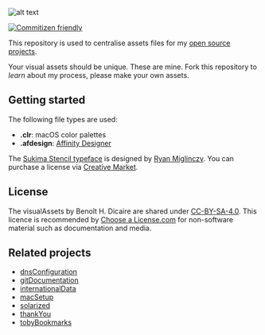 ![alt text](https://github.com/dicaire/brand/raw/main/doc/logo.png "Logo")

[![Commitizen friendly](https://img.shields.io/badge/commitizen-friendly-brightgreen.svg)](http://commitizen.github.io/cz-cli/)

This repository is used to centralise assets files for my [open source projects](https://github.com/BHDicaire).

Your visual assets should be unique. These are mine. Fork this repository to _learn_ about my process, please make your own assets.

## Getting started
The following file types are used:
* **.clr**: macOS color palettes
* **.afdesign**: [Affinity Designer](https://affinity.serif.com/en-us/designer/)

The [Sukima Stencil typeface](https://creativemarket.com/DesignByPlatform/2575932-Sukima-Stencil-%E2%80%93-A-Display-Font) is designed by [Ryan Miglinczy](https://designbyplatform.co.uk).  You can purchase a license via [Creative Market](https://creativemarket.com/DesignByPlatform/2575932-Sukima-Stencil-%E2%80%93-A-Display-Font).

## License
The visualAssets by Benoît H. Dicaire are shared under [CC-BY-SA-4.0](https://github.com/bhdicaire/solarized/raw/master/LICENCSE). This licence is recommended by [Choose a License.com](https://choosealicense.com/) for non-software material such as documentation and media.

## Related projects
* [dnsConfiguration](https://github.com/bhdicaire/dnsConfiguration)
* [gitDocumentation](https://github.com/bhdicaire/gitDocumentation)
* [internationalData](https://github.com/bhdicaire/internationalData)
* [macSetup](https://github.com/bhdicaire/macSetup)
* [solarized](https://github.com/bhdicaire/Solarized)
* [thankYou](https://github.com/bhdicaire/thankYou)
* [tobyBookmarks](https://github.com/bhdicaire/tobyBookmarks)
